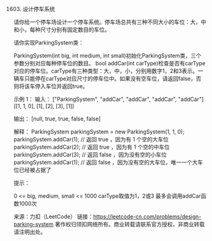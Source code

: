 1603. 设计停车系统

请你给一个停车场设计一个停车系统。停车场总共有三种不同大小的车位：大，中和小，每种尺寸分别有固定数目的车位。

请你实现ParkingSystem类：

ParkingSystem(int big, int medium, int small)初始化ParkingSystem类，三个参数分别对应每种停车位的数目。
bool addCar(int carType)检查是否有carType对应的停车位。carType有三种类型：大，中，小，分别用数字1，2和3表示。一辆车只能停在carType对应尺寸的停车位中。如果没有空车位，请返回false，否则将该车停入车位并返回true。


示例 1：
输入：
["ParkingSystem", "addCar", "addCar", "addCar", "addCar"]
[[1, 1, 0], [1], [2], [3], [1]]

输出：
[null, true, true, false, false]

解释：
ParkingSystem parkingSystem = new ParkingSystem(1, 1, 0);
parkingSystem.addCar(1); // 返回 true ，因为有 1 个空的大车位
parkingSystem.addCar(2); // 返回 true ，因为有 1 个空的中车位
parkingSystem.addCar(3); // 返回 false ，因为没有空的小车位
parkingSystem.addCar(1); // 返回 false ，因为没有空的大车位，唯一一个大车位已经被占据了


提示：

0 <= big, medium, small <= 1000
carType取值为1，2或3
最多会调用addCar函数1000次

来源：力扣（LeetCode）
链接：https://leetcode-cn.com/problems/design-parking-system
著作权归领扣网络所有。商业转载请联系官方授权，非商业转载请注明出处。